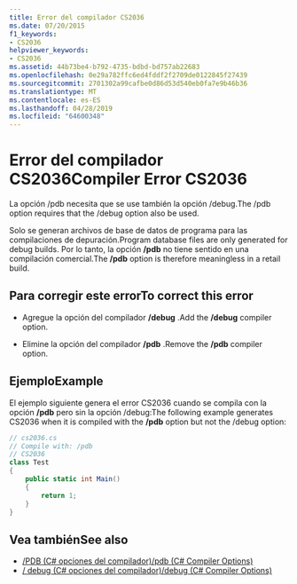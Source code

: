 ```yaml
---
title: Error del compilador CS2036
ms.date: 07/20/2015
f1_keywords:
- CS2036
helpviewer_keywords:
- CS2036
ms.assetid: 44b73be4-b792-4735-bdbd-bd757ab22683
ms.openlocfilehash: 0e29a782ffc6ed4fddf2f2709de0122845f27439
ms.sourcegitcommit: 2701302a99cafbe0d86d53d540eb0fa7e9b46b36
ms.translationtype: MT
ms.contentlocale: es-ES
ms.lasthandoff: 04/28/2019
ms.locfileid: "64600348"
---
```

# <a name="compiler-error-cs2036"></a><span data-ttu-id="5c93e-102">Error del compilador CS2036</span><span class="sxs-lookup"><span data-stu-id="5c93e-102">Compiler Error CS2036</span></span>
<span data-ttu-id="5c93e-103">La opción /pdb necesita que se use también la opción /debug.</span><span class="sxs-lookup"><span data-stu-id="5c93e-103">The /pdb option requires that the /debug option also be used.</span></span>  
  
 <span data-ttu-id="5c93e-104">Solo se generan archivos de base de datos de programa para las compilaciones de depuración.</span><span class="sxs-lookup"><span data-stu-id="5c93e-104">Program database files are only generated for debug builds.</span></span> <span data-ttu-id="5c93e-105">Por lo tanto, la opción **/pdb** no tiene sentido en una compilación comercial.</span><span class="sxs-lookup"><span data-stu-id="5c93e-105">The **/pdb** option is therefore meaningless in a retail build.</span></span>  
  
## <a name="to-correct-this-error"></a><span data-ttu-id="5c93e-106">Para corregir este error</span><span class="sxs-lookup"><span data-stu-id="5c93e-106">To correct this error</span></span>  
  
- <span data-ttu-id="5c93e-107">Agregue la opción del compilador **/debug** .</span><span class="sxs-lookup"><span data-stu-id="5c93e-107">Add the **/debug** compiler option.</span></span>  
  
- <span data-ttu-id="5c93e-108">Elimine la opción del compilador **/pdb** .</span><span class="sxs-lookup"><span data-stu-id="5c93e-108">Remove the **/pdb** compiler option.</span></span>  
  
## <a name="example"></a><span data-ttu-id="5c93e-109">Ejemplo</span><span class="sxs-lookup"><span data-stu-id="5c93e-109">Example</span></span>  
 <span data-ttu-id="5c93e-110">El ejemplo siguiente genera el error CS2036 cuando se compila con la opción **/pdb** pero sin la opción /debug:</span><span class="sxs-lookup"><span data-stu-id="5c93e-110">The following example generates CS2036 when it is compiled with the **/pdb** option but not the /debug option:</span></span>  
  
```csharp  
// cs2036.cs  
// Compile with: /pdb  
// CS2036  
class Test  
{  
    public static int Main()  
    {  
        return 1;  
    }  
}  
```  
  
## <a name="see-also"></a><span data-ttu-id="5c93e-111">Vea también</span><span class="sxs-lookup"><span data-stu-id="5c93e-111">See also</span></span>

- [<span data-ttu-id="5c93e-112">/PDB (C# opciones del compilador)</span><span class="sxs-lookup"><span data-stu-id="5c93e-112">/pdb (C# Compiler Options)</span></span>](../../csharp/language-reference/compiler-options/pdb-compiler-option.md)
- [<span data-ttu-id="5c93e-113">/ debug (C# opciones del compilador)</span><span class="sxs-lookup"><span data-stu-id="5c93e-113">/debug (C# Compiler Options)</span></span>](../../csharp/language-reference/compiler-options/debug-compiler-option.md)
